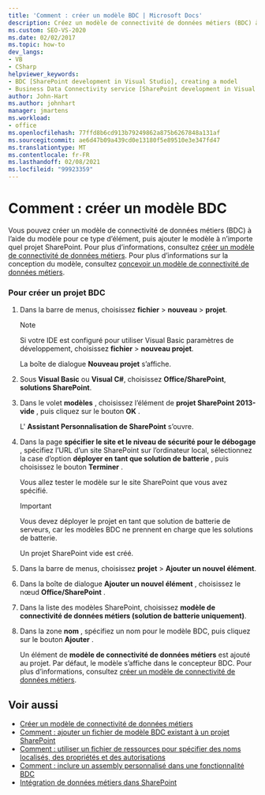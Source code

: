 ```yaml
---
title: 'Comment : créer un modèle BDC | Microsoft Docs'
description: Créez un modèle de connectivité de données métiers (BDC) à l’aide du modèle Visual Studio pour ce type d’élément, puis ajoutez le modèle à n’importe quel projet SharePoint.
ms.custom: SEO-VS-2020
ms.date: 02/02/2017
ms.topic: how-to
dev_langs:
- VB
- CSharp
helpviewer_keywords:
- BDC [SharePoint development in Visual Studio], creating a model
- Business Data Connectivity service [SharePoint development in Visual Studio], creating a model
author: John-Hart
ms.author: johnhart
manager: jmartens
ms.workload:
- office
ms.openlocfilehash: 77ffd8b6cd913b79249862a875b6267848a131af
ms.sourcegitcommit: ae6d47b09a439cd0e13180f5e89510e3e347fd47
ms.translationtype: MT
ms.contentlocale: fr-FR
ms.lasthandoff: 02/08/2021
ms.locfileid: "99923359"
---
```

# <a name="how-to-create-a-bdc-model"></a>Comment : créer un modèle BDC
  Vous pouvez créer un modèle de connectivité de données métiers (BDC) à l’aide du modèle pour ce type d’élément, puis ajouter le modèle à n’importe quel projet SharePoint. Pour plus d’informations, consultez [créer un modèle de connectivité de données métiers](../sharepoint/creating-a-business-data-connectivity-model.md). Pour plus d’informations sur la conception du modèle, consultez [concevoir un modèle de connectivité de données métiers](../sharepoint/designing-a-business-data-connectivity-model.md).

### <a name="to-create-a-bdc-project"></a>Pour créer un projet BDC

1. Dans la barre de menus, choisissez **fichier**  >  **nouveau**  >  **projet**.

    > [!NOTE]
    > Si votre IDE est configuré pour utiliser Visual Basic paramètres de développement, choisissez **fichier**  >  **nouveau projet**.

     La boîte de dialogue **Nouveau projet** s’affiche.

2. Sous **Visual Basic** ou **Visual C#**, choisissez **Office/SharePoint**, **solutions SharePoint**.

3. Dans le volet **modèles** , choisissez l’élément de **projet SharePoint 2013-vide** , puis cliquez sur le bouton **OK** .

     L' **Assistant Personnalisation de SharePoint** s’ouvre.

4. Dans la page **spécifier le site et le niveau de sécurité pour le débogage** , spécifiez l’URL d’un site SharePoint sur l’ordinateur local, sélectionnez la case d’option **déployer en tant que solution de batterie** , puis choisissez le bouton **Terminer** .

     Vous allez tester le modèle sur le site SharePoint que vous avez spécifié.

    > [!IMPORTANT]
    > Vous devez déployer le projet en tant que solution de batterie de serveurs, car les modèles BDC ne prennent en charge que les solutions de batterie.

     Un projet SharePoint vide est créé.

5. Dans la barre de menus, choisissez **projet**  >  **Ajouter un nouvel élément**.

6. Dans la boîte de dialogue **Ajouter un nouvel élément** , choisissez le nœud **Office/SharePoint** .

7. Dans la liste des modèles SharePoint, choisissez **modèle de connectivité de données métiers (solution de batterie uniquement)**.

8. Dans la zone **nom** , spécifiez un nom pour le modèle BDC, puis cliquez sur le bouton **Ajouter** .

     Un élément de **modèle de connectivité de données métiers** est ajouté au projet. Par défaut, le modèle s’affiche dans le concepteur BDC. Pour plus d’informations, consultez [créer un modèle de connectivité de données métiers](../sharepoint/creating-a-business-data-connectivity-model.md).

## <a name="see-also"></a>Voir aussi
- [Créer un modèle de connectivité de données métiers](../sharepoint/creating-a-business-data-connectivity-model.md)
- [Comment : ajouter un fichier de modèle BDC existant à un projet SharePoint](../sharepoint/how-to-add-an-existing-bdc-model-file-to-a-sharepoint-project.md)
- [Comment : utiliser un fichier de ressources pour spécifier des noms localisés, des propriétés et des autorisations](../sharepoint/how-to-use-a-resource-file-to-specify-localized-names-properties-and-permissions.md)
- [Comment : inclure un assembly personnalisé dans une fonctionnalité BDC](../sharepoint/how-to-include-a-custom-assembly-in-a-bdc-feature.md)
- [Intégration de données métiers dans SharePoint](../sharepoint/integrating-business-data-into-sharepoint.md)
